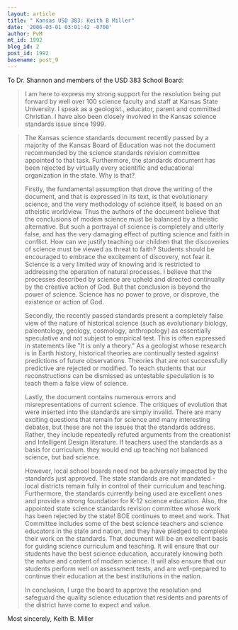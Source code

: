 ```yaml
---
layout: article
title: " Kansas USD 383: Keith B Miller"
date: '2006-03-01 03:01:42 -0700'
author: PvM
mt_id: 1992
blog_id: 2
post_id: 1992
basename: post_9
---
```

To Dr. Shannon and members of the USD 383 School Board:

> I am here to express my strong support for the resolution being put forward by well over 100 science faculty and staff at Kansas State University. I speak as a geologist., educator, parent and committed Christian. I have also been closely involved in the Kansas science standards issue since 1999.

> The Kansas science standards document recently passed by a majority of the Kansas Board of Education was not the document recommended by the science standards revision committee appointed to that task. Furthermore, the standards document has been rejected by virtually every scientific and educational organization in the state. Why is
> that?
> 
> Firstly, the fundamental assumption that drove the writing of the document, and that is expressed in its text, is that evolutionary science, and the very methodology of science itself, is based on an atheistic worldview. Thus the authors of the document believe that the conclusions of modem science must be balanced by a theistic alternative. But such a portrayal of science is completely and utterly false, and has the very damaging effect of putting science and faith in conflict. How can we justify teaching our children that the discoveries of science must be viewed as threat to faith? Students should be encouraged to embrace the excitement of discovery, not fear it. Science is a very limited way of knowing and is restricted to addressing the operation of natural processes. I believe that the processes described by science are upheld and directed continually by the creative action of God. But that conclusion is beyond the power of science. Science has no power to prove, or disprove, the existence or action of God.
> 
> Secondly, the recently passed standards present a completely false view of the nature of historical science (such as evolutionary biology, paleontology, geology, cosmology, anthropology) as essentially speculative and not subject to empirical test. This is often expressed in statements like "It is only a theory." As a geologist whose research is in
> Earth history, historical theories are continually tested against predictions of future observations. Theories that are not successfully predictive are rejected or modified. To teach students that our reconstructions can be dismissed as untestable speculation is to teach them a false view of science.
> 
> Lastly, the document contains numerous errors and misrepresentations of current science. The critiques of evolution that were inserted into the standards are simply invalid. There are many exciting questions that remain for science and many interesting debates, but these are not the issues that the standards address. Rather, they include repeatedly refuted arguments from the creationist and Intelligent Design literature. If teachers used the standards as a basis for curriculum. they would end up teaching not balanced science, but bad science.
> 
> However, local school boards need not be adversely impacted by the standards just approved. The state standards are not mandated - local districts remain fully in control of their curriculum and teaching. Furthermore, the standards currently being used are excellent ones and provide a strong foundation for K-12 science education. Also, the appointed state science standards revision committee whose work has been rejected by the state! BOE continues to meet and work. That Committee includes some of the best science teachers and science educators in the state and nation, and they have pledged to complete their work on the standards. That document will be an excellent basis for
> guiding science curriculum and teaching. It will ensure that our students have the best science education, accurately knowing both the nature and content of modem science. It will also ensure that our students perform well on assessment tests, and are well-prepared to continue their education at the best institutions in the nation.
> 
> In conclusion, I urge the board to approve the resolution and safeguard the quality science education that residents and parents of the district have come to expect and value.


Most sincerely,
Keith B. Miller
